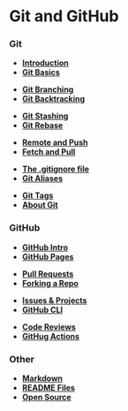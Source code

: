 # Git and GitHub

### Git

- [**Introduction**](./mds/git-intro.md)
- [**Git Basics**](./mds/git-basics.md)

<div></div>

- [**Git Branching**](./mds/git-branching.md)
- [**Git Backtracking**](./mds/git-backtracking.md)

<div></div>

- [**Git Stashing**](./mds/git-stashing.md)
- [**Git Rebase**](./mds/git-rebase.md)

<div></div>

- [**Remote and Push**](./mds/git-remote-push.md)
- [**Fetch and Pull**](./mds/git-fetch-pull.md)

<div></div>

- [**The .gitignore file**](./mds/git-ignore.md)
- [**Git Aliases**](./mds/git-aliases.md)

<div></div>

- [**Git Tags**](./mds/git-tags.md)
- [**About Git**](./mds/about-git.md)

### GitHub

- [**GitHub Intro**](./mds/github-intro.md)
- [**GitHub Pages**](./mds/github-pages.md)

<div></div>

- [**Pull Requests**](./mds/pull-requests.md)
- [**Forking a Repo**](./mds/forking.md)

<div></div>

- [**Issues & Projects**](./mds/github-issues-projects.md)
- [**GitHub CLI**](./mds/github-cli.md)

<div></div>

- [**Code Reviews**](https://google.github.io/eng-practices/)
- [**GitHug Actions**](./mds/github-actions.md)

<!-- - [**Git & GitHub** - Version Control System & Repo Hosting](./git-github/README.md) -->

<!-- Project Documentation -->

<!-- ### Terminal

- [**CLI Introduction**](./command-line-interface.md)
- [**The ls command**](./cli-ls.md)

<div></div>

- [**CLI Navigation**](./cli-navigation.md)
- [**CLI Manipulation**](./cli-manipulation.md)
- [**Redirecting Input / Output**](./cli-redirect.md)

<div></div>

- [**CL Env Configuration**](./cl-env-config.md)
- [**Helper Commands**](./cli-helper-commands.md) -->

### Other

- [**Markdown**](./mds/markdown.md)
- [**README Files**](./mds/readme-files.md)
- [**Open Source**](./mds/open-source.md)

<br>

<!-- [Merge Repositories](https://stackoverflow.com/questions/1425892/how-do-you-merge-two-git-repositories) -->
